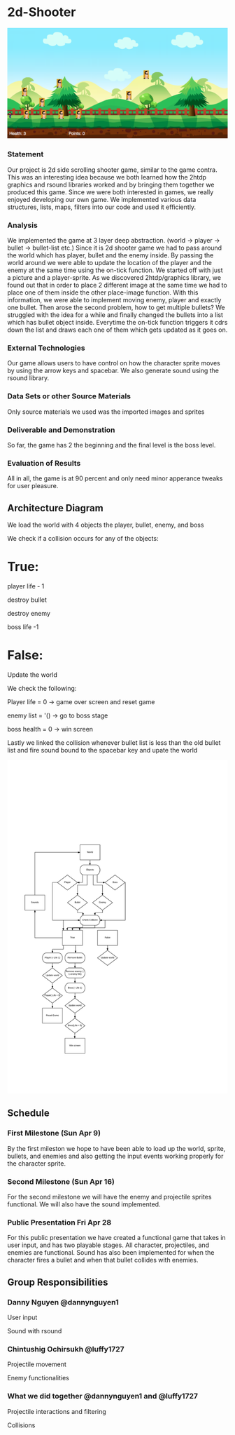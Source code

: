 # 2d-Shooter 


<p align="center" width="300">
<img src="https://raw.githubusercontent.com/oplS17projects/2d-Shooter/master/game_screen.png">
</p>

### Statement 
Our project is 2d side scrolling shooter game, similar to the game contra. This was an interesting idea because we both learned how the
2htdp graphics and rsound libraries worked and by bringing them together we produced this game. Since we were both interested in
games, we really enjoyed developing our own game. We implemented various data structures, lists, maps, filters into our code and used it
efficiently.

### Analysis
We implemented the game at 3 layer deep abstraction. (world -> player -> bullet -> bullet-list etc.) Since it is 2d shooter game we had
to pass around the world which has player, bullet and the enemy inside. By passing the world around we were able to update the location
of the player and the enemy at the same time using the on-tick function.
We started off with just a picture and a player-sprite. As we discovered 2htdp/graphics library, we found out that in order to place 2 
different image at the same time we had to place one of them inside the other place-image function. With this information, we were able
to implement moving enemy, player and exactly one bullet. Then arose the second problem, how to get multiple bullets? We struggled with
the idea for a while and finally changed the bullets into a list which has bullet object inside. Everytime the on-tick function triggers
it cdrs down the list and draws each one of them which gets updated as it goes on.

### External Technologies
Our game allows users to have control on how the character sprite moves by using the arrow keys and spacebar. We also 
generate sound using the rsound library.

### Data Sets or other Source Materials
Only source materials we used was the imported images and sprites

### Deliverable and Demonstration
So far, the game has 2 the beginning and the final level is the boss level. 


### Evaluation of Results 
All in all, the game is at 90 percent and only need minor apperance tweaks for user pleasure. 

## Architecture Diagram
We load the world with 4 objects the player, bullet, enemy, and boss

We check if a collision occurs for any of the objects:
# True: 
player life - 1

destroy bullet

destroy enemy

boss life -1

# False: 
Update the world

We check the following:

Player life = 0 -> game over screen and reset game

enemy list = '() -> go to boss stage

boss health = 0 -> win screen

Lastly we linked the collision whenever bullet list is less than the old bullet list and fire sound bound to the spacebar key and upate the world

<p align="center" width="500" height= "600">
<img src="https://github.com/oplS17projects/2d-Shooter/blob/master/2d-shooter%20diagram%20-%20Page%201.png">
</p>

## Schedule
### First Milestone (Sun Apr 9)
By the first mileston we hope to have been able to load up the world, sprite, bullets, and enemies and also getting the input 
events working properly for the character sprite.

### Second Milestone (Sun Apr 16)
For the second milestone we will have the enemy and projectile sprites functional. We will also have the sound implemented.

### Public Presentation Fri Apr 28 
For this public presentation we have created a functional game that takes in user input, and has two playable stages.
All character, projectiles, and enemies are functional.
Sound has also been implemented for when the character fires a bullet and when that bullet collides with enemies.

## Group Responsibilities

### Danny Nguyen @dannynguyen1
User input

Sound with rsound

### Chintushig Ochirsukh @luffy1727
Projectile movement 

Enemy functionalities

### What we did together @dannynguyen1 and @luffy1727
Projectile interactions and filtering

Collisions

 
